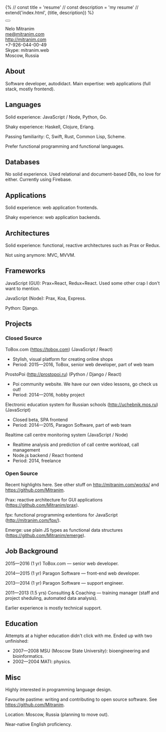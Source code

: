 {%
// const title = 'resume'
// const description = 'my resume'
// extend('index.html', {title, description})
%}

<link rel="stylesheet" type="text/css" href="/styles/app.css">

<body></body>

<p class="text-right">
  <span class="text-blue" data-note="Updated: {{new Date().toDateString()}}"></span>
  <button class="noprint flat fa fa-print" onclick="window.print()"></button>
</p>

Nelo Mitranim
<br>
me@mitranim.com
<br>
http://mitranim.com
<br>
+7-926-044-00-49
<br>
Skype: mitranim.web
<br>
Moscow, Russia

## About

Software developer, autodidact. Main expertise: web applications (full
stack, mostly frontend).

## Languages

Solid experience: JavaScript / Node, Python, Go.

Shaky experience: Haskell, Clojure, Erlang.

Passing familiarity: C, Swift, Rust, Common Lisp, Scheme.

Prefer functional programming and functional languages.

## Databases

No solid experience. Used relational and document-based DBs, no love for either.
Currently using Firebase.

## Applications

Solid experience: web application frontends.

Shaky experience: web application backends.

## Architectures

Solid experience: functional, reactive architectures such as Prax or Redux.

Not using anymore: MVC, MVVM.

## Frameworks

JavaScript (GUI): Prax+React, Redux+React. Used some other crap I don't want to mention.

JavaScript (Node): Prax, Koa, Express.

Python: Django.

## Projects

### Closed Source

ToBox.com (https://tobox.com)
<span class="text-gray">(JavaScript / React)</span>

  * Stylish, visual platform for creating online shops
  * Period: 2015—2016, ToBox, senior web developer, part of web team

ProstoPoi (http://prostopoi.ru)
<span class="text-gray">(Python / Django / React)</span>

  * Poi community website. We have our own video lessons, go check us out!
  * Period: 2014—2016, hobby project

Electronic education system for Russian schools (http://uchebnik.mos.ru)
<span class="text-gray">(JavaScript)</span>

  * Closed beta, SPA frontend
  * Period: 2014—2015, Paragon Software, part of web team

Realtime call centre monitoring system
<span class="text-gray">(JavaScript / Node)</span>

  * Realtime analysis and prediction of call centre workload, call management
  * Node.js backend / React frontend
  * Period: 2014, freelance

### Open Source

Recent highlights here. See other stuff on http://mitranim.com/works/ and
https://github.com/Mitranim.

Prax: reactive architecture for GUI applications (https://github.com/Mitranim/prax).

fpx: functional programming extentions for JavaScript (http://mitranim.com/fpx/).

Emerge: use plain JS types as functional data structures (https://github.com/Mitranim/emerge).

## Job Background

2015—2016 (1 yr) ToBox.com — senior web developer.

2014—2015 (1 yr) Paragon Software — front-end web developer.

2013—2014 (1 yr) Paragon Software — support engineer.

2011—2013 (1.5 yrs) Consulting & Coaching — training manager (staff and project sheduling, automated data analysis).

Earlier experience is mostly technical support.

## Education

Attempts at a higher education didn't click with me. Ended up with two
unfinished:

  * 2007—2008 MSU (Moscow State University): bioengineering and bioinformatics.
  * 2002—2004 MATI: physics.

## Misc

Highly interested in programming language design.

Favourite pastime: writing and contributing to open source software. See
https://github.com/Mitranim.

Location: Moscow, Russia (planning to move out).

Near-native English proficiency.
